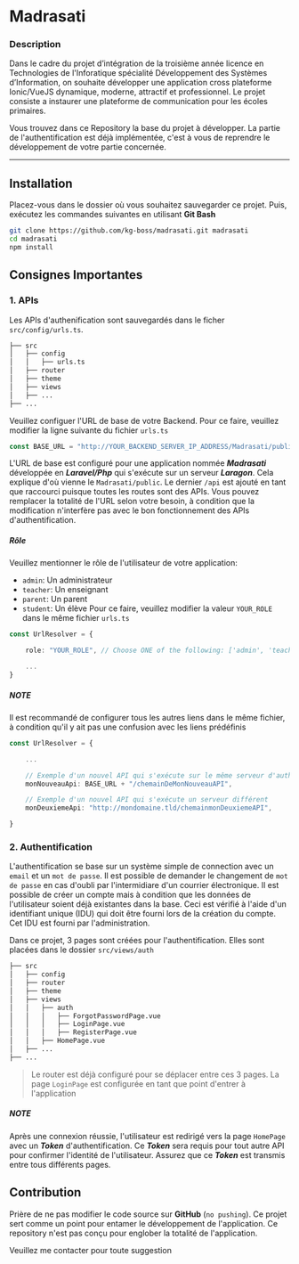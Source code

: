 # Madrasati


### Description
Dans le cadre du projet d’intégration de la troisième année licence en Technologies de l'Inforatique spécialité Développement des Systèmes d’Information, on souhaite développer une application cross plateforme Ionic/VueJS dynamique, moderne, attractif et professionnel. Le projet consiste a instaurer une plateforme de communication pour les écoles primaires.

Vous trouvez dans ce Repository la base du projet à développer. La partie de l'authentification est déjà implémentée, c'est à vous de reprendre le développement de votre partie concernée.

---

## Installation

Placez-vous dans le dossier où vous souhaitez sauvegarder ce projet. Puis, exécutez les commandes suivantes en utilisant **Git Bash**

```sh
git clone https://github.com/kg-boss/madrasati.git madrasati
cd madrasati
npm install
```

## Consignes Importantes

### 1. APIs
Les APIs d'authenification sont sauvegardés dans le ficher `src/config/urls.ts`.
```sh
├── src
│   ├── config
│   │   ├── urls.ts
│   ├── router
│   ├── theme
│   ├── views
│   ├── ...
├── ...
```
Veuillez configuer l'URL de base de votre Backend. Pour ce faire, veuillez modifier la ligne suivante du fichier `urls.ts`
```ts
const BASE_URL = "http://YOUR_BACKEND_SERVER_IP_ADDRESS/Madrasati/public/api";
```
L'URL de base est configuré pour une application nommée ***Madrasati*** développée en ***Laravel/Php*** qui s'exécute sur un serveur ***Laragon***. Cela explique d'où vienne le `Madrasati/public`. Le dernier `/api` est ajouté en tant que raccourci puisque toutes les routes sont des APIs. Vous pouvez remplacer la totalité de l'URL selon votre besoin, à condition que la modification n'interfère pas avec le bon fonctionnement des APIs d'authentification.

##### Rôle

Veuillez mentionner le rôle de l'utilisateur de votre application:
+ `admin`: Un administrateur
+ `teacher`: Un enseignant
+ `parent`: Un parent
+ `student`: Un élève
Pour ce faire, veuillez modifier la valeur `YOUR_ROLE` dans le même fichier `urls.ts`
```ts
const UrlResolver = {

    role: "YOUR_ROLE", // Choose ONE of the following: ['admin', 'teacher', 'parent', 'student']

    ...
}
```


##### NOTE
Il est recommandé de configurer tous les autres liens dans le même fichier, à condition qu'il y ait pas une confusion avec les liens prédéfinis

```ts
const UrlResolver = {

    ...

    // Exemple d'un nouvel API qui s'exécute sur le même serveur d'authenitifacation
    monNouveauApi: BASE_URL + "/chemainDeMonNouveauAPI",

    // Exemple d'un nouvel API qui s'exécute un serveur différent
    monDeuxiemeApi: "http://mondomaine.tld/chemainmonDeuxiemeAPI",

}
```

### 2. Authentification

L'authentification se base sur un système simple de connection avec un `email` et un `mot de passe`. Il est possible de demander le changement de `mot de passe` en cas d'oubli par l'intermidiare d'un courrier électronique. Il est possible de créer un compte mais à condition que les données de l'utilisateur soient déjà existantes dans la base. Ceci est vérifié à l'aide d'un identifiant unique (IDU) qui doit être fourni lors de la création du compte. Cet IDU est fourni par l'administration.

Dans ce projet, 3 pages sont créées pour l'authentification. Elles sont placées dans le dossier `src/views/auth`
```sh
├── src
│   ├── config
│   ├── router
│   ├── theme
│   ├── views
│   │   ├── auth
│   │   │   ├── ForgotPasswordPage.vue
│   │   │   ├── LoginPage.vue
│   │   │   ├── RegisterPage.vue
│   │   ├── HomePage.vue
│   ├── ...
├── ...
```

> Le router est déjà configuré pour se déplacer entre ces 3 pages. La page `LoginPage` est configurée en tant que point d'entrer à l'application

##### NOTE
Après une connexion réussie, l'utilisateur est redirigé vers la page `HomePage` avec un ***Token*** d'authentification. Ce ***Token*** sera requis pour tout autre API pour confirmer l'identité de l'utilisateur. Assurez que ce ***Token*** est transmis entre tous différents pages.

## Contribution

Prière de ne pas modifier le code source sur **GitHub** (`no pushing`). Ce projet sert comme un point pour entamer le développement de l'application. Ce repository n'est pas conçu pour englober la totalité de l'application.

Veuillez me contacter pour toute suggestion

